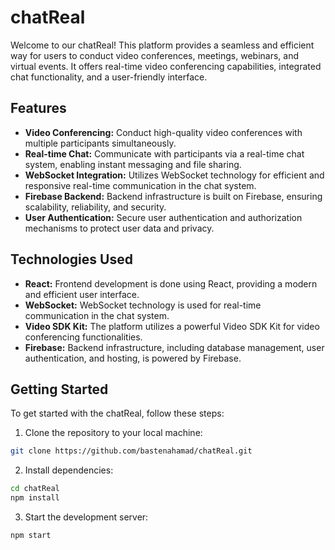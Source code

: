# chatReal

Welcome to our chatReal! This platform provides a seamless and efficient way for users to conduct video conferences, meetings, webinars, and virtual events. It offers real-time video conferencing capabilities, integrated chat functionality, and a user-friendly interface.

## Features

- **Video Conferencing:** Conduct high-quality video conferences with multiple participants simultaneously.
- **Real-time Chat:** Communicate with participants via a real-time chat system, enabling instant messaging and file sharing.
- **WebSocket Integration:** Utilizes WebSocket technology for efficient and responsive real-time communication in the chat system.
- **Firebase Backend:** Backend infrastructure is built on Firebase, ensuring scalability, reliability, and security.
- **User Authentication:** Secure user authentication and authorization mechanisms to protect user data and privacy.

## Technologies Used

- **React:** Frontend development is done using React, providing a modern and efficient user interface.
- **WebSocket:** WebSocket technology is used for real-time communication in the chat system.
- **Video SDK Kit:** The platform utilizes a powerful Video SDK Kit for video conferencing functionalities.
- **Firebase:** Backend infrastructure, including database management, user authentication, and hosting, is powered by Firebase.

## Getting Started

To get started with the chatReal, follow these steps:

1. Clone the repository to your local machine:

  ```bash
  git clone https://github.com/bastenahamad/chatReal.git
  ```

2. Install dependencies:

  ```bash
  cd chatReal
  npm install
  ```

3. Start the development server:

  ```bash
  npm start
  ```
